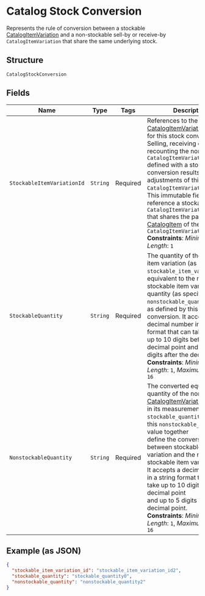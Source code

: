 
# Catalog Stock Conversion

Represents the rule of conversion between a stockable [CatalogItemVariation](../../doc/models/catalog-item-variation.md)
and a non-stockable sell-by or receive-by `CatalogItemVariation` that
share the same underlying stock.

## Structure

`CatalogStockConversion`

## Fields

| Name | Type | Tags | Description | Getter |
|  --- | --- | --- | --- | --- |
| `StockableItemVariationId` | `String` | Required | References to the stockable [CatalogItemVariation](entity:CatalogItemVariation)<br>for this stock conversion. Selling, receiving or recounting the non-stockable `CatalogItemVariation`<br>defined with a stock conversion results in adjustments of this stockable `CatalogItemVariation`.<br>This immutable field must reference a stockable `CatalogItemVariation`<br>that shares the parent [CatalogItem](entity:CatalogItem) of the converted `CatalogItemVariation.`<br>**Constraints**: *Minimum Length*: `1` | String getStockableItemVariationId() |
| `StockableQuantity` | `String` | Required | The quantity of the stockable item variation (as identified by `stockable_item_variation_id`)<br>equivalent to the non-stockable item variation quantity (as specified in `nonstockable_quantity`)<br>as defined by this stock conversion.  It accepts a decimal number in a string format that can take<br>up to 10 digits before the decimal point and up to 5 digits after the decimal point.<br>**Constraints**: *Minimum Length*: `1`, *Maximum Length*: `16` | String getStockableQuantity() |
| `NonstockableQuantity` | `String` | Required | The converted equivalent quantity of the non-stockable [CatalogItemVariation](entity:CatalogItemVariation)<br>in its measurement unit. The `stockable_quantity` value and this `nonstockable_quantity` value together<br>define the conversion ratio between stockable item variation and the non-stockable item variation.<br>It accepts a decimal number in a string format that can take up to 10 digits before the decimal point<br>and up to 5 digits after the decimal point.<br>**Constraints**: *Minimum Length*: `1`, *Maximum Length*: `16` | String getNonstockableQuantity() |

## Example (as JSON)

```json
{
  "stockable_item_variation_id": "stockable_item_variation_id2",
  "stockable_quantity": "stockable_quantity0",
  "nonstockable_quantity": "nonstockable_quantity2"
}
```

